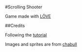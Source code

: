 #Scrolling Shooter

Game made with [LÖVE](https://love2d.org/)

##Credits

Following the [tutorial](http://osmstudios.com/tutorials/your-first-love2d-game-in-200-lines-part-1-of-3)

Images and sprites are from [chabull](http://opengameart.org/content/aircrafts)